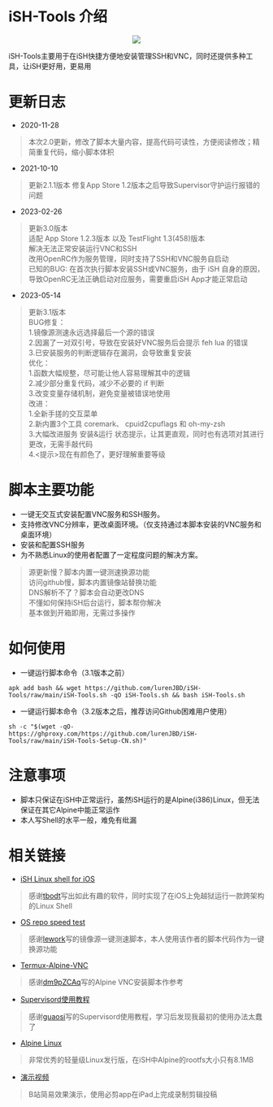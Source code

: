 # iSH-Tools 介绍

<p align="center">
<a href="https://ish.app">
<img src="https://github.com/lurenJBD/iSH-Tools/assets/31967654/c58c787e-1299-459a-97a3-38a507e2eeb1">
</a>
</p>

iSH-Tools主要用于在iSH快捷方便地安装管理SSH和VNC，同时还提供多种工具，让iSH更好用，更易用

# 更新日志

* 2020-11-28

> 本次2.0更新，修改了脚本大量内容，提高代码可读性，方便阅读修改；精简重复代码，缩小脚本体积

* 2021-10-10

> 更新2.1.1版本
> 修复App Store 1.2版本之后导致Supervisor守护运行报错的问题

* 2023-02-26

> 更新3.0版本<br/>
> 适配 App Store 1.2.3版本 以及 TestFlight 1.3(458)版本<br/>
> 解决无法正常安装运行VNC和SSH<br/>
> 改用OpenRC作为服务管理，同时支持了SSH和VNC服务自启动<br/>
> 已知的BUG: 在首次执行脚本安装SSH或VNC服务，由于 iSH 自身的原因，导致OpenRC无法正确启动对应服务，需要重启iSH App才能正常启动<br/>

* 2023-05-14

> 更新3.1版本<br/>
> BUG修复：<br/>
> 1.镜像源测速永远选择最后一个源的错误<br/>
> 2.因漏了一对双引号，导致在安装好VNC服务后会提示 feh lua 的错误<br/>
> 3.已安装服务的判断逻辑存在漏洞，会导致重复安装<br/>
> 优化：<br/>
> 1.函数大幅规整，尽可能让他人容易理解其中的逻辑<br/>
> 2.减少部分重复代码，减少不必要的 if 判断<br/>
> 3.改变变量存储机制，避免变量被错误地使用<br/>
> 改进：<br/>
> 1.全新手搓的交互菜单<br/>
> 2.新内置3个工具 coremark、 cpuid2cpuflags 和 oh-my-zsh<br/>
> 3.大幅改进服务 安装&运行 状态提示，让其更直观，同时也有选项对其进行更改，无需手敲代码<br/>
> 4.<提示>现在有颜色了，更好理解重要等级



# 脚本主要功能

- 一键无交互式安装配置VNC服务和SSH服务。
- 支持修改VNC分辨率，更改桌面环境。（仅支持通过本脚本安装的VNC服务和桌面环境）
- 安装和配置SSH服务
- 为不熟悉Linux的使用者配置了一定程度问题的解决方案。

> 源更新慢？脚本内置一键测速换源功能<br/>
> 访问github慢，脚本内置镜像站替换功能<br/>
> DNS解析不了？脚本会自动更改DNS<br/>
> 不懂如何保持iSH后台运行，脚本帮你解决<br/>
> 基本做到开箱即用，无需过多操作

# 如何使用

* 一键运行脚本命令（3.1版本之前）

`apk add bash && wget https://github.com/lurenJBD/iSH-Tools/raw/main/iSH-Tools.sh -qO iSH-Tools.sh && bash iSH-Tools.sh `

* 一键运行脚本命令（3.2版本之后，推荐访问Github困难用户使用）

`sh -c "$(wget -qO- https://ghproxy.com/https://github.com/lurenJBD/iSH-Tools/raw/main/iSH-Tools-Setup-CN.sh)"`

# 注意事项

- 脚本只保证在iSH中正常运行，虽然iSH运行的是Alpine(i386)Linux，但无法保证在其它Alpine中能正常运作
- 本人写Shell的水平一般，难免有纰漏

# 相关链接

* [iSH Linux shell for iOS](https://github.com/ish-app/ish)

> 感谢[tbodt](https://github.com/tbodt)写出如此有趣的软件，同时实现了在iOS上免越狱运行一款跨架构的Linux Shell

* [OS repo speed test](https://github.com/lework/script/blob/master/shell/test/os_repo_speed_test.sh)

> 感谢[lework](https://github.com/lework)写的镜像源一键测速脚本，本人使用该作者的脚本代码作为一键换源功能

* [Termux-Alpine-VNC](https://github.com/dm9pZCAq/TermuxAlpineVNC)

> 感谢[dm9pZCAq](https://github.com/dm9pZCAq)写的Alpine VNC安装脚本作参考

* [Supervisord使用教程](https://www.guaosi.com/2019/02/25/install-and-use-supervisor/)

> 感谢[guaosi](https://www.guaosi.com/)写的Supervisord使用教程，学习后发现我最初的使用办法太蠢了

* [Alpine Linux](https://alpinelinux.org)

> 非常优秀的轻量级Linux发行版，在iSH中Alpine的rootfs大小只有8.1MB

* [演示视频](https://b23.tv/YYaNXG)

> B站简易效果演示，使用必剪app在iPad上完成录制剪辑投稿
